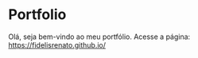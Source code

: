 # Portfolio

Olá, seja bem-vindo ao meu portfólio.
Acesse a página:  https://fidelisrenato.github.io/




